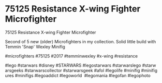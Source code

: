 # 75125 Resistance X-wing Fighter Microfighter

75125 Resistance X-wing Fighter Microfighter

Second of 5 new (older) Microfighters in my collection. Solid little build with Temmin 'Snap' Wexley Minifig

#microfighters #75125 #2017 #temminwexley #x-wing #resistance

#lego #starwars #disney #STARWARS #legostarwars #starwarslego #starwarsgeeks #starwarscollector #starwarsgeek #afol #legolife #minifig #minifigures #minifigs #legoaddict #legoworld  #legomania #legofan #legophoto 

